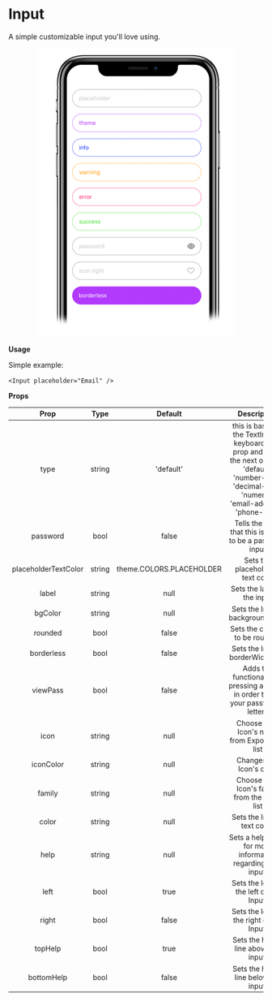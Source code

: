 # Input
A simple customizable input you'll love using.

<p align="center">
 <img src="assets/10.png" />
</p>

**Usage**

Simple example:
```
<Input placeholder="Email" />
```

**Props**

|         Prop         |  Type  |          Default         |                                                                            Description                                                                            |
|:--------------------:|:------:|:------------------------:|:-----------------------------------------------------------------------------------------------------------------------------------------------------------------:|
| type                 | string | 'default'                | this is basically the TextInput's keyboardType prop and it has the next options: 'default', 'number-pad', 'decimal-pad', 'numeric', 'email-address', 'phone-pad'. |
| password             |  bool  | false                    | Tells the input that this is going to be a password input                                                                                                         |
| placeholderTextColor | string | theme.COLORS.PLACEHOLDER | Sets the placeholder's text color                                                                                                                                 |
| label                | string | null                     | Sets the label of the input                                                                                                                                       |
| bgColor              | string | null                     | Sets the Input's backgroundColor                                                                                                                                  |
| rounded              | bool   | false                    | Sets the corners to be rounded                                                                                                                                    |
| borderless           | bool   | false                    | Sets the Input's borderWidth to 0                                                                                                                                 |
| viewPass             | bool   | false                    | Adds the functionality of pressing a button in order to see your password's letters                                                                               |
| icon                 | string | null                     | Choose your Icon's name from Expo's icon list                                                                                                                     |
| iconColor            | string | null                     | Changes the Icon's color                                                                                                                                          |
| family               | string | null                     | Choose your Icon's family from the same list                                                                                                                      |
| color                | string | null                     | Sets the Input's text color.                                                                                                                                      |
| help                 | string | null                     | Sets a helper line for more information regarding your input.                                                                                                     |
| left                 | bool   | true                     | Sets the Icon to the left of the Input.                                                                                                                           |
| right                | bool   | false                    | Sets the Icon to the right of the Input.                                                                                                                          |
| topHelp              | bool   | true                     | Sets the helper line above the input.                                                                                                                             |
| bottomHelp           | bool   | false                    | Sets the helper line below the input.                                                                                                                             |

